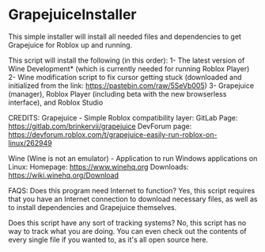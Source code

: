 # GrapejuiceInstaller
This simple installer will install all needed files and dependencies to get Grapejuice for Roblox up and running.

This script will install the following (in this order):
1- The latest version of Wine Development* (which is currently needed for running Roblox Player)
2- Wine modification script to fix cursor getting stuck (downloaded and initialized from the link: https://pastebin.com/raw/5SeVb005)
3- Grapejuice (manager), Roblox Player (including beta with the new browserless interface), and Roblox Studio

CREDITS:
Grapejuice - Simple Roblox compatibility layer:
GitLab Page: https://gitlab.com/brinkervii/grapejuice
DevForum page: https://devforum.roblox.com/t/grapejuice-easily-run-roblox-on-linux/262949

Wine (Wine is not an emulator) - Application to run Windows applications on Linux:
Homepage: https://www.winehq.org
Downloads: https://wiki.winehq.org/Download

FAQS:
Does this program need Internet to function?
Yes, this script requires that you have an Internet connection to download necessary files, as well as to install dependencies and Grapejuice themselves.

Does this script have any sort of tracking systems?
No, this script has no way to track what you are doing. You can even check out the contents of every single file if you wanted to, as it's all open source here.
